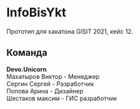 # InfoBisYkt
Прототип для хакатона GISIT 2021, кейс 12. <br>

## Команда
**Devo.Unicorn** <br>
Махатыров Виктор - Менеджер <br>
Сергин Сергей - Разработчик <br>
Попова Арина - Дизайнер <br>
Шестаков максим - ГИС разработчик